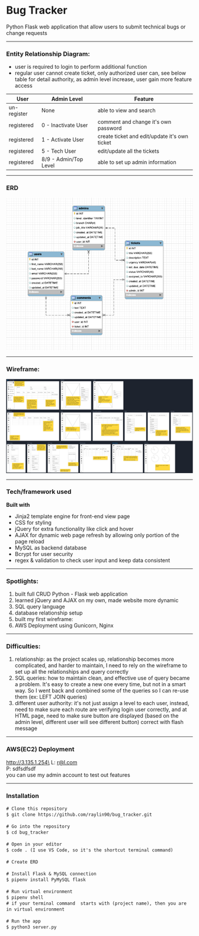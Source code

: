 # Bug Tracker
Python Flask web application that allow users to submit technical bugs or change requests

------------------
### Entity Relationship Diagram:
* user is required to login to perform additional function
* regular user cannot create ticket, only authorized user can, see below table for detail authority, as admin level increase, user gain more feature access

| User | Admin Level | Feature |
| --- | --- | --- |
| un-register | None | able to view and search|
| registered | 0 - Inactivate User | comment and change it's own password|
| registered | 1 - Activate User | create ticket and edit/update it's own ticket|
| registered | 5 - Tech User | edit/update all the tickets|
| registered | 8/9 - Admin/Top Level | able to set up admin information|

------------------
### ERD
![ERD](/flask_app/static/images/ERD.png)

------------------
### Wireframe:
![wireframe](/flask_app/static/images/bug_tracker_wireframe.png)

------------------
### Tech/framework used
__Built with__
- Jinja2 template engine for front-end view page
- CSS for styling
- jQuery for extra functionality like click and hover
- AJAX for dynamic web page refresh by allowing only portion of the page reload
- MySQL as backend database
- Bcrypt for user security
- regex & validation to check user input and keep data consistent

------------------
### Spotlights:
1. built full CRUD Python - Flask web application
2. learned jQuery and AJAX on my own, made website more dynamic
3. SQL query language
4. database relationship setup 
5. built my first wireframe:
6. AWS Deployment using Gunicorn, Nginx

------------------
### Difficulties:
1. relationship: as the project scales up, relationship becomes more complicated, and harder to maintain, I need to rely on the wireframe to set up all the relationships and query correctly
2. SQL queries: how to maintain clean, and effective use of query became a problem. It's easy to create a new one every time, but not in a smart way. So I went back and combined some of the queries so I can re-use them (ex: LEFT JOIN queries)
3. different user authority: it's not just assign a level to each user, instead, need to make sure each route are verifying login user correctly, and at HTML page, need to make sure button are displayed (based on the admin level, different user will see different button) correct with flash message

------------------
### AWS(EC2) Deployment
http://3.135.1.254\
L: r@l.com\
P: sdfsdfsdf\
you can use my admin account to test out features

------------------
### Installation
```
# Clone this repository
$ git clone https://github.com/raylin90/bug_tracker.git

# Go into the repository
$ cd bug_tracker

# Open in your editor
$ code . (I use VS Code, so it's the shortcut terminal command)

# Create ERD

# Install Flask & MySQL connection
$ pipenv install PyMySQL flask

# Run virtual environment
$ pipenv shell
# if your terminal command  starts with (project name), then you are in virtual environment

# Run the app
$ python3 server.py
```
